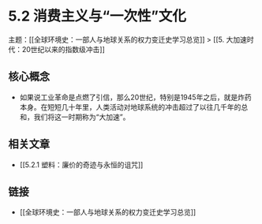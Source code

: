 # 5.2 消费主义与“一次性”文化

主题：[[全球环境史：一部人与地球关系的权力变迁史学习总览]] > [[5. 大加速时代：20世纪以来的指数级冲击]]

## 核心概念

- 如果说工业革命是点燃了引信，那么20世纪，特别是1945年之后，就是炸药本身。在短短几十年里，人类活动对地球系统的冲击超过了以往几千年的总和，我们将这一时期称为“大加速”。

## 相关文章

- [[5.2.1 塑料：廉价的奇迹与永恒的诅咒]]

## 链接

- [[全球环境史：一部人与地球关系的权力变迁史学习总览]]
